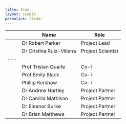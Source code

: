 ```yaml
---
title: Team
layout: single
permalink: /team/
---
```


|   | Name                     | Role              |
|---|--------------------------|-------------------|
|   | Dr Robert Parker         | Project Lead      |
|   | Dr Cristina Ruiz-Villena | Project Scientist |
|---
|   | Prof Tristan Quaife      | Co-I              |
|   | Prof Emily Black         | Co-I              |
|   | Phillip Kershaw          | Co-I              |
|   | Dr Andrew Hartley        | Project Partner   |
|   | Dr Camilla Mathison      | Project Partner   |
|   | Dr Eleanor Burke         | Project Partner   |
|   | Dr Brian Matthews        | Project Partner   |
